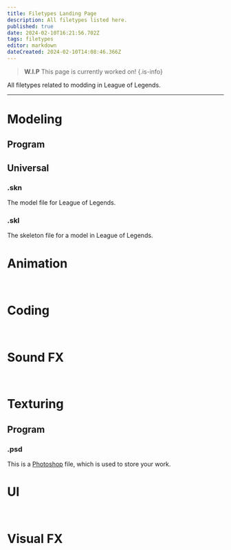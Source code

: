 ```yaml
---
title: Filetypes Landing Page
description: All filetypes listed here.
published: true
date: 2024-02-10T16:21:56.702Z
tags: filetypes
editor: markdown
dateCreated: 2024-02-10T14:08:46.366Z
---
```


> **W.I.P**
> This page is currently worked on!
{.is-info}

All filetypes related to modding in League of Legends.

---

# Modeling
## Program


## Universal
### .skn
The model file for League of Legends.
### .skl
The skeleton file for a model in League of Legends.
<br>

# Animation

<br>

# Coding

<br>

# Sound FX

<br>

# Texturing
## Program
### .psd
This is a [Photoshop](/core-guides/tools-landing/adobe/photoshop) file, which is used to store your work.
<br>

# UI

<br>

# Visual FX